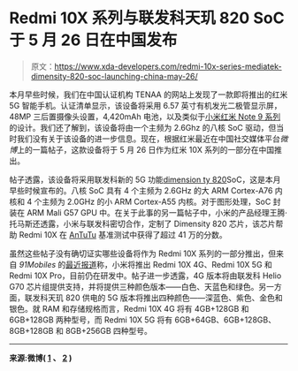 # Redmi 10X 系列与联发科天玑 820 SoC 于 5 月 26 日在中国发布

> 原文：<https://www.xda-developers.com/redmi-10x-series-mediatek-dimensity-820-soc-launching-china-may-26/>

本月早些时候，我们在中国认证机构 TENAA 的网站上发现了一款即将推出的红米 5G 智能手机。认证清单显示，该设备将采用 6.57 英寸有机发光二极管显示屏，48MP 三后置摄像头设置，4,420mAh 电池，以及类似于[小米红米 Note 9 系列](https://www.xda-developers.com/xiaomi-launches-redmi-note-9-globally-alongside-mi-note-10-lite/)的设计。我们还了解到，该设备将由一个主频为 2.6Ghz 的八核 SoC 驱动，但当时我们没有关于该设备的进一步信息。现在，根据红米最近在中国社交媒体平台*微博*上的一篇帖子，这款设备将于 5 月 26 日作为红米 10X 系列的一部分在中国推出。

帖子透露，该设备将采用联发科新的 5G 功能[dimension ty 820](https://www.xda-developers.com/mediatek-unveils-dimensity-820-5g-soc-upper-mid-range-smartphones/)SoC，这是本月早些时候宣布的。八核 SoC 具有 4 个主频为 2.6GHz 的大 ARM Cortex-A76 内核和 4 个主频为 2.0GHz 的小 ARM Cortex-A55 内核。对于图形处理，SoC 封装在 ARM Mali G57 GPU 中。在关于此事的另一篇帖子中，小米的产品经理王腾·托马斯还透露，小米与联发科密切合作，定制了 Dimensity 820 芯片，该芯片帮助 Redmi 10X 在 [AnTuTu](https://www.xda-developers.com/tag/antutu/) 基准测试中获得了超过 41 万的分数。

虽然这些帖子没有确切证实哪些设备将作为 Redmi 10X 系列的一部分推出，但来自 *91Mobiles* 的[最近报道](https://www.91mobiles.com/hub/redmi-10x-pro-ram-storage-colours-leak-exclusive/)称，小米将推出 Redmi 10X 4G、Redmi 10X 5G 和 Redmi 10X Pro，目前仍在研发中。帖子进一步透露，4G 版本将由联发科 Helio G70 芯片组提供支持，并将提供三种颜色版本——白色、天蓝色和绿色。另一方面，联发科天玑 820 供电的 5G 版本将推出四种颜色——深蓝色、紫色、金色和银色。就 RAM 和存储规格而言，Redmi 10X 4G 将有 4GB+128GB 和 6GB+128GB 两种型号，而 Redmi 10X 5G 将有 6GB+64GB、6GB+128GB、8GB+128GB 和 8GB+256GB 四种型号。

* * *

**来源:微博( [1](https://www.weibo.com/3021514657/J2uLctis6?from=page_1006063021514657_profile&wvr=6&mod=weibotime&type=comment#_rnd1589802873436) 、 [2](https://www.weibo.com/1654901425/J2uIm4o1o?from=page_1005051654901425_profile&wvr=6&mod=weibotime&type=comment#_rnd1589802051239) )**